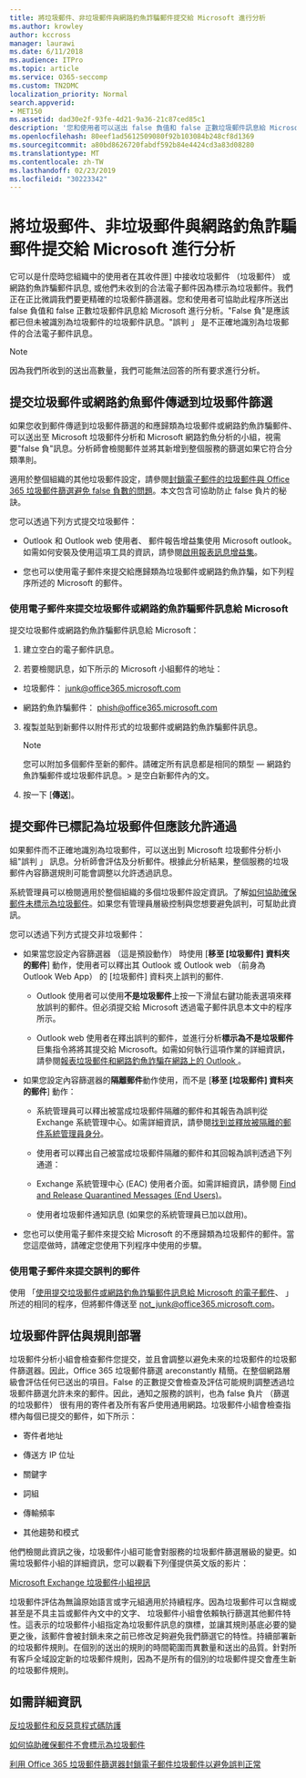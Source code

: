 ```yaml
---
title: 將垃圾郵件、非垃圾郵件與網路釣魚詐騙郵件提交給 Microsoft 進行分析
ms.author: krowley
author: kccross
manager: laurawi
ms.date: 6/11/2018
ms.audience: ITPro
ms.topic: article
ms.service: O365-seccomp
ms.custom: TN2DMC
localization_priority: Normal
search.appverid:
- MET150
ms.assetid: dad30e2f-93fe-4d21-9a36-21c87ced85c1
description: '您和使用者可以送出 false 負值和 false 正數垃圾郵件訊息給 Microsoft 進行分析。 '
ms.openlocfilehash: 80eef1ad5612509080f92b103084b248cf8d1369
ms.sourcegitcommit: a80bd8626720fabdf592b84e4424cd3a83d08280
ms.translationtype: MT
ms.contentlocale: zh-TW
ms.lasthandoff: 02/23/2019
ms.locfileid: "30223342"
---
```

# <a name="submit-spam-non-spam-and-phishing-scam-messages-to-microsoft-for-analysis"></a>將垃圾郵件、非垃圾郵件與網路釣魚詐騙郵件提交給 Microsoft 進行分析

它可以是什麼時您組織中的使用者在其收件匣] 中接收垃圾郵件 （垃圾郵件） 或網路釣魚詐騙郵件訊息, 或他們未收到的合法電子郵件因為標示為垃圾郵件。我們正在正比微調我們要更精確的垃圾郵件篩選器。您和使用者可協助此程序所送出 false 負值和 false 正數垃圾郵件訊息給 Microsoft 進行分析。"False 負"是應該都已但未被識別為垃圾郵件的垃圾郵件訊息。"誤判 」 是不正確地識別為垃圾郵件的合法電子郵件訊息。 
  
> [!NOTE]
> 因為我們所收到的送出高數量，我們可能無法回答的所有要求進行分析。 
  
## <a name="submit-junk-or-phishing-messages-that-passed-through-the-spam-filters"></a>提交垃圾郵件或網路釣魚郵件傳遞到垃圾郵件篩選
<a name="sectionSection0"> </a>

如果您收到郵件傳遞到垃圾郵件篩選的和應歸類為垃圾郵件或網路釣魚詐騙郵件、 可以送出至 Microsoft 垃圾郵件分析和 Microsoft 網路釣魚分析的小組，視需要"false 負"訊息。分析師會檢閱郵件並將其新增到整個服務的篩選如果它符合分類準則。 
  
適用於整個組織的其他垃圾郵件設定，請參閱[封鎖電子郵件的垃圾郵件與 Office 365 垃圾郵件篩選避免 false 負數的問題](https://go.microsoft.com/fwlink/p/?LinkId=534225)。本文包含可協助防止 false 負片的秘訣。
  
您可以透過下列方式提交垃圾郵件：
  
- Outlook 和 Outlook web 使用者、 郵件報告增益集使用 Microsoft outlook。如需如何安裝及使用這項工具的資訊，請參閱[啟用報表訊息增益集](https://support.office.com/article/4250c4bc-6102-420b-9e0a-a95064837676)。 
        
- 您也可以使用電子郵件來提交給應歸類為垃圾郵件或網路釣魚詐騙，如下列程序所述的 Microsoft 的郵件。
    
### <a name="use-email-to-submit-junk-spam-or-phishing-scam-messages-to-microsoft"></a>使用電子郵件來提交垃圾郵件或網路釣魚詐騙郵件訊息給 Microsoft
<a name="Useemailtosubmitjunkspamorphishingscammessages"> </a>

提交垃圾郵件或網路釣魚詐騙郵件訊息給 Microsoft：
  
1. 建立空白的電子郵件訊息。
    
2. 若要檢閱訊息，如下所示的 Microsoft 小組郵件的地址： 
    
  - 垃圾郵件： junk@office365.microsoft.com
    
  - 網路釣魚詐騙郵件： phish@office365.microsoft.com
    
3. 複製並貼到新郵件以附件形式的垃圾郵件或網路釣魚詐騙郵件訊息。 
    
    > [!NOTE]
    > 您可以附加多個郵件至新的郵件。請確定所有訊息都是相同的類型 — 網路釣魚詐騙郵件或垃圾郵件訊息。> 是空白新郵件內的文。 
  
4. 按一下 [**傳送**]。
    
## <a name="submit-messages-that-were-tagged-as-junk-but-should-have-been-allowed-through"></a>提交郵件已標記為垃圾郵件但應該允許通過
<a name="sectionSection1"> </a>

如果郵件而不正確地識別為垃圾郵件，可以送出到 Microsoft 垃圾郵件分析小組"誤判 」 訊息。分析師會評估及分析郵件。根據此分析結果，整個服務的垃圾郵件內容篩選規則可能會調整以允許透過訊息。
  
系統管理員可以檢閱適用於整個組織的多個垃圾郵件設定資訊。了解[如何協助確保郵件未標示為垃圾郵件](https://go.microsoft.com/fwlink/p/?LinkId=534224)。如果您有管理員層級控制與您想要避免誤判，可幫助此資訊。
  
您可以透過下列方式提交非垃圾郵件：
  
- 如果當您設定內容篩選器 （這是預設動作） 時使用 [**移至 [垃圾郵件] 資料夾的郵件**] 動作，使用者可以釋出其 Outlook 或 Outlook web （前身為 Outlook Web App） 的 [垃圾郵件] 資料夾上誤判的郵件. 
    
  - Outlook 使用者可以使用**不是垃圾郵件**上按一下滑鼠右鍵功能表選項來釋放誤判的郵件。但必須提交給 Microsoft 透過電子郵件訊息本文中的程序所示。 
    
  - Outlook web 使用者在釋出誤判的郵件，並進行分析**標示為不是垃圾郵件**巨集指令將將其提交給 Microsoft。如需如何執行這項作業的詳細資訊，請參閱[報表垃圾郵件和網路釣魚詐騙在網路上的 Outlook ](report-junk-email-and-phishing-scams-in-outlook-on-the-web-eop.md)。
    
- 如果您設定內容篩選器的**隔離郵件**動作使用，而不是 [**移至 [垃圾郵件] 資料夾的郵件**] 動作： 
    
  - 系統管理員可以釋出被當成垃圾郵件隔離的郵件和其報告為誤判從 Exchange 系統管理中心。如需詳細資訊，請參閱[找到並釋放被隔離的郵件系統管理員身分](find-and-release-quarantined-messages-as-an-administrator.md)。
    
  - 使用者可以釋出自己被當成垃圾郵件隔離的郵件和其回報為誤判透過下列通道： 
    
  - Exchange 系統管理中心 (EAC) 使用者介面。如需詳細資訊，請參閱 [Find and Release Quarantined Messages (End Users)](http://technet.microsoft.com/library/e439b560-827a-4807-abd3-6b861c1ff786.aspx)。
    
  - 使用者垃圾郵件通知訊息 (如果您的系統管理員已加以啟用)。 
    
- 您也可以使用電子郵件來提交給 Microsoft 的不應歸類為垃圾郵件的郵件。當您這麼做時，請確定您使用下列程序中使用的步驟。
    
### <a name="use-email-to-submit-false-positive-messages"></a>使用電子郵件來提交誤判的郵件

使用 「[使用提交垃圾郵件或網路釣魚詐騙郵件訊息給 Microsoft 的電子郵件](submit-spam-non-spam-and-phishing-scam-messages-to-microsoft-for-analysis.md#Useemailtosubmitjunkspamorphishingscammessages)、 」 所述的相同的程序，但將郵件傳送至 not_junk@office365.microsoft.com。
  
## <a name="spam-evaluation-and-rules-deployment"></a>垃圾郵件評估與規則部署
<a name="sectionSection2"> </a>

垃圾郵件分析小組會檢查郵件您提交，並且會調整以避免未來的垃圾郵件的垃圾郵件篩選器。因此，Office 365 垃圾郵件篩選 areconstantly 精簡。在整個網路層級會評估任何已送出的項目。False 的正數提交會檢查及評估可能規則調整透過垃圾郵件篩選允許未來的郵件。因此，通知之服務的誤判，也為 false 負片 （篩選的垃圾郵件） 很有用的寄件者及所有客戶使用通用網路。垃圾郵件小組會檢查指標內每個已提交的郵件，如下所示：
  
- 寄件者地址
    
- 傳送方 IP 位址
    
- 關鍵字
    
- 詞組
    
- 傳輸頻率
    
- 其他趨勢和模式
    
他們檢閱此資訊之後，垃圾郵件小組可能會對服務的垃圾郵件篩選層級的變更。如需垃圾郵件小組的詳細資訊，您可以觀看下列僅提供英文版的影片：
  
[Microsoft Exchange 垃圾郵件小組視訊](https://youtu.be/-TpX_-GMC7o?hd=1)
  
垃圾郵件評估為無論原始語言或字元組適用於持續程序。因為垃圾郵件可以含糊或甚至是不具主旨或郵件內文中的文字、 垃圾郵件小組會依賴執行篩選其他郵件特性。這表示的垃圾郵件小組指定為垃圾郵件訊息的旗標，並讓其規則基底必要的變更之後，該郵件會被封鎖未來之前已修改足夠避免我們篩選它的特性。持續部署新的垃圾郵件規則。在個別的送出的規則的時間範圍而異數量和送出的品質。針對所有客戶全域設定新的垃圾郵件規則，因為不是所有的個別的垃圾郵件提交會產生新的垃圾郵件規則。
   
## <a name="for-more-information"></a>如需詳細資訊
<a name="sectionSection4"> </a>

[反垃圾郵件和反惡意程式碼防護](http://technet.microsoft.com/library/93c6c227-7442-4293-b64d-ec8f15c928db.aspx)
  
[如何協助確保郵件不會標示為垃圾郵件](https://go.microsoft.com/fwlink/p/?LinkId=534224)
  
[利用 Office 365 垃圾郵件篩選器封鎖電子郵件垃圾郵件以避免誤判正常](https://go.microsoft.com/fwlink/p/?LinkId=534225)
  

